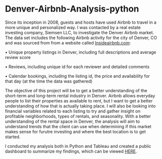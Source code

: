# Denver-Airbnb-Analysis-python

Since its inception in 2008, guests and hosts have used Airbnb to travel in a more unique and personalized way. I was contacted by a real estate investing company, Siemsen LLC, to investigate the Denver Airbnb market. The data set includes the following Airbnb activity for the city of Denver, CO and was sourced from from a website called [Insideairbnb.com](http://insideairbnb.com/denver):

• Unique property listings in Denver, including full descriptions and average review score

• Reviews, including unique id for each reviewer and detailed comments

• Calendar bookings, including the listing id, the price and availability for that day (at the time the data was gathered)

The objective of this project will be to get a better understanding of the short-term and long-term rental industry in Denver. Airbnb allows everyday people to list their properties as available to rent, but I want to get a better understanding of how that is actually taking place. I will also be looking into financial variables related to each listing to try and gather insight on profitable neighborhoods, types of rentals, and seasonality. With a better understanding of the rental space in Denver, the analysis will aim to understand trends that the client can use when determining if this market makes sense for furutre investing and where the best location is to get started.



I conducted my analysis both in Python and Tableau and created a public dashboard to summarize my findings, which can be viewed [HERE](https://public.tableau.com/views/AirbnbProject_16911728034900/Story1?:language=en-US&:display_count=n&:origin=viz_share_link).
